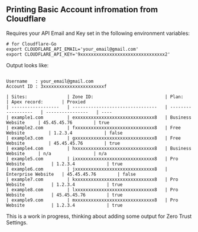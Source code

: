 
## Printing Basic Account infromation from Cloudflare

Requires your API Email and Key set in the following environment variables:

```
# for Cloudflare-Go
export CLOUDFLARE_API_EMAIL='your_email@gmail.com'
export CLOUDFLARE_API_KEY='9xxxxxxxxxxxxxxxxxxxxxxxxxxxxxxxx2'
```

Output looks like: 

```

Username   : your_email@gmail.com
Account ID : 3xxxxxxxxxxxxxxxxxxxxxxxf

| Sites:               | Zone ID:                           | Plan:                | Apex record:       | Proxied
| ------------------   | --------------------------------   | ------------------   | ----------------   | ----
| example1.com         | exxxxxxxxxxxxxxxxxxxxxxxxxxxxxx8   | Business Website     | 45.45.45.76        | true
| example2.com         | fxxxxxxxxxxxxxxxxxxxxxxxxxxxxxx8   | Free Website         | 1.2.3.4            | false
| example3.com         | gxxxxxxxxxxxxxxxxxxxxxxxxxxxxxx8   | Free Website         | 45.45.45.76        | true
| example4.com         | hxxxxxxxxxxxxxxxxxxxxxxxxxxxxxx8   | Business Website     | n/a                | n/a
| example5.com         | ixxxxxxxxxxxxxxxxxxxxxxxxxxxxxx8   | Pro Website          | 1.2.3.4            | true
| example6.com         | jxxxxxxxxxxxxxxxxxxxxxxxxxxxxxx8   | Enterprise Website   | 45.45.45.76        | false
| example7.com         | kxxxxxxxxxxxxxxxxxxxxxxxxxxxxxx8   | Pro Website          | 1.2.3.4            | true
| example8.com         | lxxxxxxxxxxxxxxxxxxxxxxxxxxxxxx8   | Pro Website          | 45.45.45.76        | true
| example9.com         | mxxxxxxxxxxxxxxxxxxxxxxxxxxxxxx8   | Pro Website          | 1.2.3.4            | true
```

This is a work in progress, thinking about adding some output for Zero Trust Settings. 
